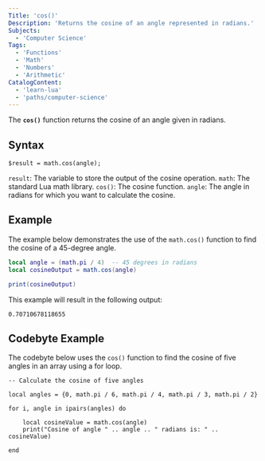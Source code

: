 ```yaml
---
Title: 'cos()'
Description: 'Returns the cosine of an angle represented in radians.'
Subjects:
  - 'Computer Science'  
Tags:
  - 'Functions'
  - 'Math'
  - 'Numbers'
  - 'Arithmetic'
CatalogContent:
  - 'learn-lua'
  - 'paths/computer-science'
---
```


The **`cos()`** function returns the cosine of an angle given in radians.

## Syntax

```pseudo
$result = math.cos(angle);
```

`result`: The variable to store the output of the cosine operation.
`math`: The standard Lua math library.
`cos()`: The cosine function.
`angle`: The angle in radians for which you want to calculate the cosine.

## Example

The example below demonstrates the use of the `math.cos()` function to find the cosine of a 45-degree angle.

```lua
local angle = (math.pi / 4)  -- 45 degrees in radians
local cosineOutput = math.cos(angle)

print(cosineOutput)
```

This example will result in the following output:

```shell
0.70710678118655
```

## Codebyte Example

The codebyte below uses the `cos()` function to find the cosine of five angles in an array using a for loop. 

```codebyte/lua
-- Calculate the cosine of five angles

local angles = {0, math.pi / 6, math.pi / 4, math.pi / 3, math.pi / 2}

for i, angle in ipairs(angles) do

    local cosineValue = math.cos(angle)
    print("Cosine of angle " .. angle .. " radians is: " .. cosineValue)

end

```
